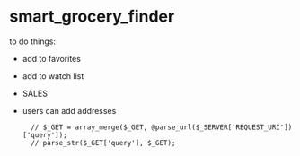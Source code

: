 # smart_grocery_finder

to do things:

- add to favorites
- add to watch list
- SALES

- users can add addresses 


        // $_GET = array_merge($_GET, @parse_url($_SERVER['REQUEST_URI'])['query']);
        // parse_str($_GET['query'], $_GET);


